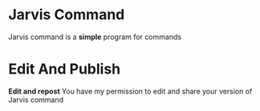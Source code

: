 # Jarvis Command

Jarvis command is a **simple** program for commands

# Edit And Publish

**Edit and repost** You have my permission to edit and share your version of Jarvis command
